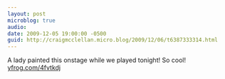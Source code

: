 ```yaml
---
layout: post
microblog: true
audio: 
date: 2009-12-05 19:00:00 -0500
guid: http://craigmcclellan.micro.blog/2009/12/06/t6387333314.html
---
```

A lady painted this onstage while we played tonight! So cool! [yfrog.com/4fvtkdj](http://yfrog.com/4fvtkdj)
